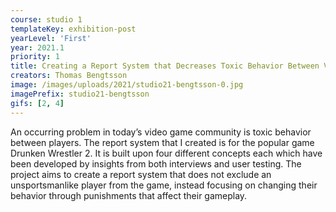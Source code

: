```yaml
---
course: studio 1
templateKey: exhibition-post
yearLevel: 'First'
year: 2021.1
priority: 1
title: Creating a Report System that Decreases Toxic Behavior Between Video Game Players
creators: Thomas Bengtsson
image: /images/uploads/2021/studio21-bengtsson-0.jpg
imagePrefix: studio21-bengtsson
gifs: [2, 4]
---
```


An occurring problem in today’s video game community is toxic behavior between players. The report system that I created is for the popular game Drunken Wrestler 2. It is built upon four different concepts each which have been developed by insights from both interviews and user testing. The project aims to create a report system that does not exclude an unsportsmanlike player from the game, instead focusing on changing their behavior through punishments that affect their gameplay.
